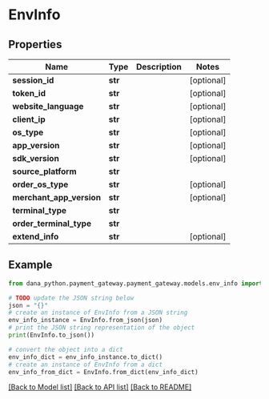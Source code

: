 # EnvInfo


## Properties

Name | Type | Description | Notes
------------ | ------------- | ------------- | -------------
**session_id** | **str** |  | [optional] 
**token_id** | **str** |  | [optional] 
**website_language** | **str** |  | [optional] 
**client_ip** | **str** |  | [optional] 
**os_type** | **str** |  | [optional] 
**app_version** | **str** |  | [optional] 
**sdk_version** | **str** |  | [optional] 
**source_platform** | **str** |  | 
**order_os_type** | **str** |  | [optional] 
**merchant_app_version** | **str** |  | [optional] 
**terminal_type** | **str** |  | 
**order_terminal_type** | **str** |  | 
**extend_info** | **str** |  | [optional] 

## Example

```python
from dana_python.payment_gateway.payment_gateway.models.env_info import EnvInfo

# TODO update the JSON string below
json = "{}"
# create an instance of EnvInfo from a JSON string
env_info_instance = EnvInfo.from_json(json)
# print the JSON string representation of the object
print(EnvInfo.to_json())

# convert the object into a dict
env_info_dict = env_info_instance.to_dict()
# create an instance of EnvInfo from a dict
env_info_from_dict = EnvInfo.from_dict(env_info_dict)
```
[[Back to Model list]](../README.md#documentation-for-models) [[Back to API list]](../README.md#documentation-for-api-endpoints) [[Back to README]](../README.md)


